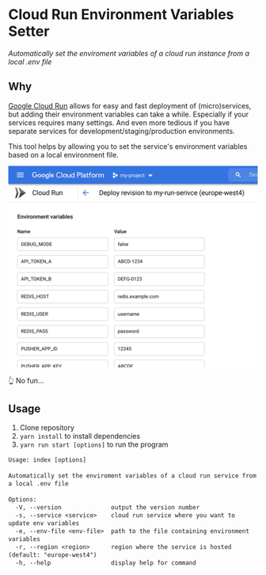 # Cloud Run Environment Variables Setter

_Automatically set the enviroment variables of a cloud run instance from a local .env file_

## Why
[Google Cloud Run](https://console.cloud.google.com/run) allows for easy and fast deployment of (micro)services,
but adding their environment variables can take a while. Especially if your services requires many settings.
And even more tedious if you have separate services for development/staging/production environments.

This tool helps by allowing you to set the service's environment variables based on a local environment file.

![Cloud Run Environment Variables Window](img/example.png)

👆 No fun...

## Usage

1. Clone repository
2. `yarn install` to install dependencies
3. `yarn run start [options]` to run the program

```
Usage: index [options]

Automatically set the enviroment variables of a cloud run service from a local .env file

Options:
  -V, --version              output the version number
  -s, --service <service>    cloud run service where you want to update env variables
  -e, --env-file <env-file>  path to the file containing environment variables
  -r, --region <region>      region where the service is hosted (default: "europe-west4")
  -h, --help                 display help for command
```